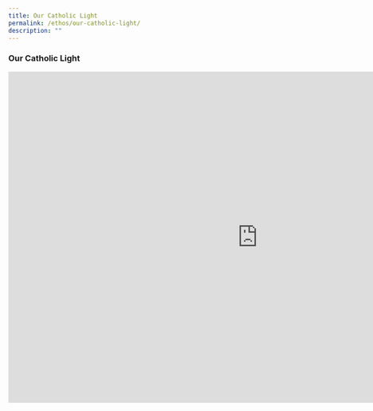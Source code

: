 ```yaml
---
title: Our Catholic Light
permalink: /ethos/our-catholic-light/
description: ""
---
```

### **Our Catholic Light**

<iframe width="1000" height="664" src="https://www.youtube.com/embed/lbdx9vjSwqA" title="Our Catholic Light | A Documentary History of the Catholic Church in Singapore" frameborder="0" allow="accelerometer; autoplay; clipboard-write; encrypted-media; gyroscope; picture-in-picture" allowfullscreen></iframe>